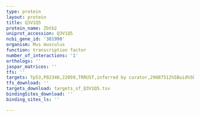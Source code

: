 ```yaml
---
type: protein
layout: protein
title: Q3V1Q5
protein_name: Zbtb2
uniprot_accession: Q3V1Q5
ncbi_gene_id: '381990'
organism: Mus musculus
function: transcription factor
number_of_interactions: '1'
orthologs: ''
jaspar_matrices: ''
tfs: ''
targets: Tp53,P02340,22059,TRRUST,inferred by curator,29087512%5Buid%5D+OR+19380588%5Buid%5D,Yes
tfs_download: ''
targets_download: targets_of_Q3V1Q5.tsv
bindingSites_download: ''
binding_sites_ls: ''

---
```

